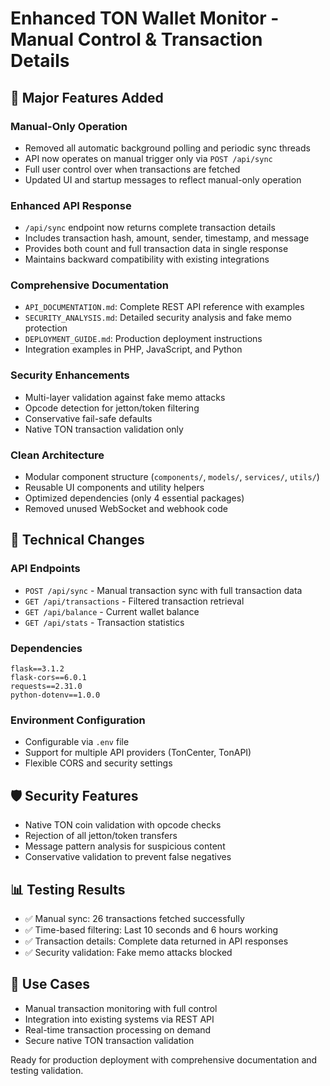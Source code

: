 # Enhanced TON Wallet Monitor - Manual Control & Transaction Details

## 🚀 Major Features Added

### Manual-Only Operation
- Removed all automatic background polling and periodic sync threads
- API now operates on manual trigger only via `POST /api/sync`
- Full user control over when transactions are fetched
- Updated UI and startup messages to reflect manual-only operation

### Enhanced API Response
- `/api/sync` endpoint now returns complete transaction details
- Includes transaction hash, amount, sender, timestamp, and message
- Provides both count and full transaction data in single response
- Maintains backward compatibility with existing integrations

### Comprehensive Documentation
- `API_DOCUMENTATION.md`: Complete REST API reference with examples
- `SECURITY_ANALYSIS.md`: Detailed security analysis and fake memo protection
- `DEPLOYMENT_GUIDE.md`: Production deployment instructions
- Integration examples in PHP, JavaScript, and Python

### Security Enhancements
- Multi-layer validation against fake memo attacks
- Opcode detection for jetton/token filtering
- Conservative fail-safe defaults
- Native TON transaction validation only

### Clean Architecture
- Modular component structure (`components/`, `models/`, `services/`, `utils/`)
- Reusable UI components and utility helpers
- Optimized dependencies (only 4 essential packages)
- Removed unused WebSocket and webhook code

## 🔧 Technical Changes

### API Endpoints
- `POST /api/sync` - Manual transaction sync with full transaction data
- `GET /api/transactions` - Filtered transaction retrieval
- `GET /api/balance` - Current wallet balance
- `GET /api/stats` - Transaction statistics

### Dependencies
```
flask==3.1.2
flask-cors==6.0.1
requests==2.31.0
python-dotenv==1.0.0
```

### Environment Configuration
- Configurable via `.env` file
- Support for multiple API providers (TonCenter, TonAPI)
- Flexible CORS and security settings

## 🛡️ Security Features
- Native TON coin validation with opcode checks
- Rejection of all jetton/token transfers
- Message pattern analysis for suspicious content
- Conservative validation to prevent false negatives

## 📊 Testing Results
- ✅ Manual sync: 26 transactions fetched successfully
- ✅ Time-based filtering: Last 10 seconds and 6 hours working
- ✅ Transaction details: Complete data returned in API responses
- ✅ Security validation: Fake memo attacks blocked

## 🎯 Use Cases
- Manual transaction monitoring with full control
- Integration into existing systems via REST API
- Real-time transaction processing on demand
- Secure native TON transaction validation

Ready for production deployment with comprehensive documentation and testing validation.

